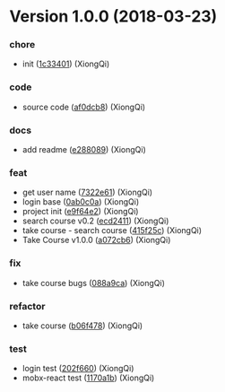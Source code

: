 # Version 1.0.0 (2018-03-23)


### chore

* init ([1c33401](https://github.com/Xiongqi-XQ/Draven-System/commit/1c33401)) (XiongQi)

### code

* source code ([af0dcb8](https://github.com/Xiongqi-XQ/Draven-System/commit/af0dcb8)) (XiongQi)

### docs

* add readme ([e288089](https://github.com/Xiongqi-XQ/Draven-System/commit/e288089)) (XiongQi)

### feat

* get user name ([7322e61](https://github.com/Xiongqi-XQ/Draven-System/commit/7322e61)) (XiongQi)
* login base ([0ab0c0a](https://github.com/Xiongqi-XQ/Draven-System/commit/0ab0c0a)) (XiongQi)
* project init ([e9f64e2](https://github.com/Xiongqi-XQ/Draven-System/commit/e9f64e2)) (XiongQi)
* search course v0.2 ([ecd2411](https://github.com/Xiongqi-XQ/Draven-System/commit/ecd2411)) (XiongQi)
* take course - search course ([415f25c](https://github.com/Xiongqi-XQ/Draven-System/commit/415f25c)) (XiongQi)
* Take Course v1.0.0 ([a072cb6](https://github.com/Xiongqi-XQ/Draven-System/commit/a072cb6)) (XiongQi)

### fix

* take course bugs ([088a9ca](https://github.com/Xiongqi-XQ/Draven-System/commit/088a9ca)) (XiongQi)

### refactor

* take course ([b06f478](https://github.com/Xiongqi-XQ/Draven-System/commit/b06f478)) (XiongQi)

### test

* login test ([202f660](https://github.com/Xiongqi-XQ/Draven-System/commit/202f660)) (XiongQi)
* mobx-react test ([1170a1b](https://github.com/Xiongqi-XQ/Draven-System/commit/1170a1b)) (XiongQi)



